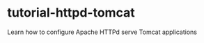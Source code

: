 tutorial-httpd-tomcat
=====================

Learn how to configure Apache HTTPd serve Tomcat applications
